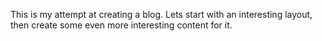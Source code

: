 This is my attempt at creating a blog. Lets start with an interesting layout, then create some even more interesting content for it.
